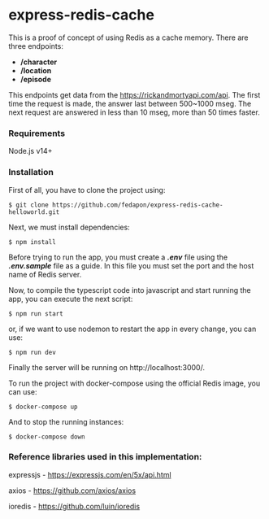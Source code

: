 # express-redis-cache

This is a proof of concept of using Redis as a cache memory. There are three endpoints:

- **/character**
- **/location**
- **/episode**

This endpoints get data from the https://rickandmortyapi.com/api. The first time the request is made, the answer last between 500~1000 mseg. The next request are answered in less than 10 mseg, more than 50 times faster.

### Requirements

Node.js v14+

### Installation

First of all, you have to clone the project using:
```
$ git clone https://github.com/fedapon/express-redis-cache-helloworld.git
```

Next, we must install dependencies:

```
$ npm install
```

Before trying to run the app, you must create a ***.env*** file using the ***.env.sample*** file as a guide. In this file you must set the port and the host name of Redis server.

Now, to compile the typescript code into javascript and start running the app, you can execute the next script:

```
$ npm run start
```

or, if we want to use nodemon to restart the app in every change, you can use:

```
$ npm run dev
```

Finally the server will be running on http://localhost:3000/.



To run the project with docker-compose using the official Redis image, you can use:

```
$ docker-compose up
```

And to stop the running instances:

```
$ docker-compose down
```



### Reference libraries used in this implementation:

expressjs - https://expressjs.com/en/5x/api.html

axios - https://github.com/axios/axios

ioredis - https://github.com/luin/ioredis

